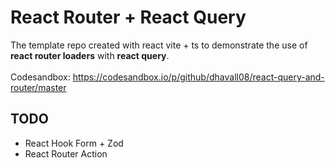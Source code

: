 # React Router + React Query

The template repo created with react vite + ts to demonstrate the use of **react router loaders** with **react query**.\
\
Codesandbox: https://codesandbox.io/p/github/dhavall08/react-query-and-router/master

## TODO

- React Hook Form + Zod
- React Router Action
